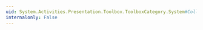 ```yaml
---
uid: System.Activities.Presentation.Toolbox.ToolboxCategory.System#Collections#ICollection#Count
internalonly: False
---
```

